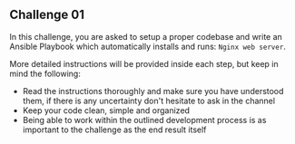 ## Challenge 01
In this challenge, you are asked to setup a proper codebase and write an Ansible Playbook
which automatically installs and runs: `Nginx web server`.

More detailed instructions will be provided inside each step, but keep in mind the following:

- Read the instructions thoroughly and make sure you have understood them, if there is any
  uncertainty don't hesitate to ask in the channel    
- Keep your code clean, simple and organized  
- Being able to work within the outlined development process is as important to the challenge
  as the end result itself  
